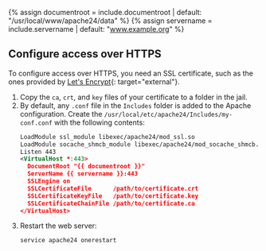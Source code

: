 {% assign documentroot = include.documentroot | default: "/usr/local/www/apache24/data" %}
{% assign servername = include.servername | default: "www.example.org" %}

## Configure access over HTTPS

To configure access over HTTPS, you need an SSL certificate, such as the ones
provided by [Let's Encrypt](https://letsencrypt.org/){: target="external"}.

1. Copy the `ca`, `crt`, and `key` files of your certificate to a folder in the
   jail.
1. By default, any `.conf` file in the `Includes` folder is added to the Apache
   configuration. Create the `/usr/local/etc/apache24/Includes/my-conf.conf`
   with the following contents:
   ```xml
   LoadModule ssl_module libexec/apache24/mod_ssl.so
   LoadModule socache_shmcb_module libexec/apache24/mod_socache_shmcb.so
   Listen 443
   <VirtualHost *:443>
     DocumentRoot "{{ documentroot }}"
     ServerName {{ servername }}:443
     SSLEngine on
     SSLCertificateFile      /path/to/certificate.crt
     SSLCertificateKeyFile   /path/to/certificate.key
     SSLCertificateChainFile /path/to/certificate.ca
   </VirtualHost>
   ```
1. Restart the web server:
   ```shell
   service apache24 onerestart
   ```
